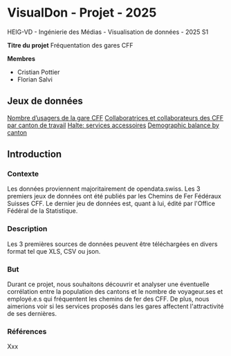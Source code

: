 # VisualDon - Projet - 2025

HEIG-VD - Ingénierie des Médias - Visualisation de données - 2025 S1

**Titre du projet**
Fréquentation des gares CFF

**Membres**
- Cristian Pottier
- Florian Salvi

## Jeux de données
[Nombre d’usagers de la gare CFF](uhttps://opendata.swiss/fr/dataset/anzahl-sbb-bahnhofbenutzerrl)
[Collaboratrices et collaborateurs des CFF par canton de travail](https://opendata.swiss/fr/dataset/sbb-mitarbeitende-nach-arbeitskanton)
[Halte: services accessoires](https://opendata.swiss/fr/dataset/haltestelle-nebenbetriebe)
[Demographic balance by canton](https://www.pxweb.bfs.admin.ch/pxweb/en/px-x-0102020000_101/px-x-0102020000_101/px-x-0102020000_101.px/table/tableViewLayout2/)

## Introduction

### Contexte
Les données proviennent majoritairement de opendata.swiss. Les 3 premiers jeux de données ont été publiés par les Chemins de Fer Fédéraux Suisses CFF. Le dernier jeu de données est, quant à lui, édité par l'Office Fédéral de la Statistique.

### Description
Les 3 premières sources de données peuvent être téléchargées en divers format tel que XLS, CSV ou json.  

### But
Durant ce projet, nous souhaitons découvrir et analyser une éventuelle corrélation entre la population des cantons et le nombre de voyageur.ses et employé.e.s qui fréquentent les chemins de fer des CFF. De plus, nous aimerions voir si les services proposés dans les gares affectent l'attractivité de ses dernières.

### Références
Xxx